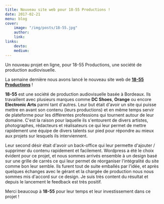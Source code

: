 ```yaml
---
title: Nouveau site web pour 18-55 Productions !
date: 2017-02-21
menu: blog
cover:
    image: "/img/posts/18-55.jpg"
    author:
    link:
links:
    devto:
    medium:
---
```

Un nouveau projet en ligne, pour 18-55 Productions, une société de production audiovisuelle.

<!--more-->

La semaine dernière nous avons lancé le nouveau site web de **[18-55 Productions](http://18-55.fr)** !

**18-55** est une société de production audiovisuelle basée à Bordeaux. Ils travaillent avec plusieurs marques comme **DC Shoes**, **Orange** ou encore **Electronic Arts** parmi tant d'autres. Leur but était d'avoir un site qui puisse mettre en avant son contenu (leurs productions) et en même temps servir de plateforme pour les différentes professions qui tournent autour de leur domaine. C'est la raison pour laquelle ils s'entourent de divers artistes, photographes, rédacteurs et réalisateurs ce qui leur permet de mettre rapidement une équipe de divers talents sur pied pour répondre au mieux aux projets sur lesquels ils interviennent.

Leur second désir était d'avoir un back-office qui leur permette d'ajouter / supprimer du contenu rapidement et facilement. Wordpress a été le choix évident pour ce projet, et nous sommes arrivés ensemble à un design basé sur une grille de carrés ce qui leur permet de réorganiser l'intégralité du site comme bon leur semble. Ils furent tout de suite emballés par l'idée, et après quelques échanges avec le gérant et la chargée de production nous nous sommes mis d'accord sur ce design. Je suis très content du résultat et depuis le lancement le feedback est très positif.

Merci beaucoup à **18-55** pour leur temps et leur investissement dans ce projet !
